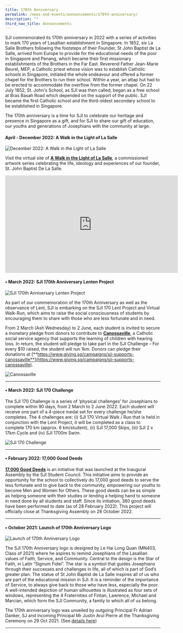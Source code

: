 ```yaml
---
title: 170th Anniversary
permalink: /news-and-events/announcements/170th-anniversary/
description: ""
third_nav_title: Announcements
---
```

SJI commemorated its 170th anniversary in 2022 with a series of activities to mark 170 years of Lasallian establishment in Singapore. In 1852, six La Salle Brothers following the footsteps of their Founder, St John Baptist de La Salle, arrived from Europe to provide for the educational needs of the poor in Singapore and Penang, which became their first missionary establishments of the Brothers in the Far East. Reverend Father Jean-Marie Beurel, MEP, a Catholic priest whose vision was to establish Catholic schools in Singapore, initiated the whole endeavour and offered a former chapel for the Brothers to run their school. Within a year, an attap hut had to be erected to accommodate the overflow from the former chapel. On 22 July 1852, St. John's School, as SJI was then called, began as a free school at Bras Basah Road which depended on the support of the public. SJI became the first Catholic school and the third-oldest secondary school to be established in Singapore.

  

The 170th anniversary is a time for SJI to celebrate our heritage and presence in Singapore as a gift, and for SJI to share our gift of education, our youths and generations of Josephians with the community at large.

#### April - December 2022: A Walk in the Light of La Salle

![December 2022: A Walk in the Light of La Salle](/images/Final_1500x4805.jpeg)

Visit the virtual site of **[A Walk in the Light of La Salle](https://sites.google.com/sji.edu.sg/awalkinthelightoflasalle)**, a commissioned artwork series celebrating the life, ideology and experiences of our founder, St. John Baptist De La Salle.

  
<iframe width="560" height="315" src="https://www.youtube.com/embed/YfKEVrD-IMM" title="YouTube video player" frameborder="0" allow="accelerometer; autoplay; clipboard-write; encrypted-media; gyroscope; picture-in-picture; web-share" allowfullscreen></iframe>
  

  

#### • March 2022: SJI 170th Anniversary Lenten Project

![SJI 170th Anniversary Lenten Project](/images/homepage%202400x1042px-170Lent.jpeg)

As part of our commemoration of the 170th Anniversary as well as the observance of Lent, SJI is embarking on the SJI 170 Lent Project and Virtual Walk-Run, which aims to raise the social consciousness of students by encouraging them to share with those who are less fortunate and in need.

  

From 2 March (Ash Wednesday) to 2 June, each student is invited to secure a monetary pledge from donors to contribute to **[Canossaville](https://www.sji.edu.sg/qql/slot/u560/News%20and%20Events/Announcements/2022/CN-Canossaville.jpg)**, a Catholic social service agency that supports the learning of children with hearing loss. In return, the student will pledge to take part in the SJI Challenge – For every $10 raised, the student will run 1km. Donors can pledge their donations at [**https://www.giving.sg/campaigns/sji-supports-canossaville**](https://www.giving.sg/campaigns/sji-supports-canossaville).

![Canossaville](/images/CN-Canossaville.jpeg)

* * *

#### • March 2022: SJI 170 Challenge

The SJI 170 Challenge is a series of ‘physical challenges’ for Josephians to complete within 90 days, from 2 March to 2 June 2022. Each student will receive one part of a 4-piece medal set for every challenge he/she completes. The 4 challenges are: (i) SJI 170 Virtual Walk / Run that is held in conjunction with the Lent Project, it will be completed as a class to complete 170 km (approx. 6 km/student), (ii) SJI 17,000 Skips, (iii) SJI 2 x 17km Cycle and (iv) SJI 1700m Swim.

![SJI 170 Challenge](/images/SJIChallenge2022.png)

* * *

#### • February 2022: 17,000 Good Deeds

**[17,000 Good Deeds](https://sites.google.com/sji.edu.sg/17-000-good-deeds-2022)** is an initiative that was launched at the Inaugural Assembly by the SJI Student Council. This initiative aims to provide an opportunity for the school to collectively do 17,000 good deeds to serve the less fortunate and to give back to the community, empowering our youths to become Men and Women for Others. These good deeds can be as simple as helping someone with their studies or lending a helping hand to someone in need done by all students and staff. Since its initiation, 360 good deeds have been performed to date (as of 28 February 2022). This project will officially close at Thanksgiving Assembly on 28 October 2022.

  

* * *

#### • October 2021: Launch of 170th Anniversary Logo

![Launch of 170th Anniversary Logo](/images/170anniv_logotype%20vector1.png)

The SJI 170th Anniversary logo is designed by Le Hai Long Quan (MN403, Class of 2021) where he aspires to remind Josephians of the Lasallian values of Faith, Service, and Community. Central to the design is the Star of Faith, in Latin “Signum Fidei”. The star is a symbol that guides Josephians through their successes and challenges in life, all of which is part of God’s greater plan. The statue of St John Baptist de La Salle inspires all of us who are part of the educational mission in SJI. It is a reminder of the importance of Service, to always give back to those who have less, especially the poor. A well-intended depiction of human silhouettes is illustrated as four sets of windows, representing the 4 Fraternities of Fintan, Lawrence, Michael and Marcian, which form the SJI Community, a family to which all of us belong.

The 170th anniversary logo was unveiled by outgoing Principal Fr Adrian Danker, SJ and incoming Principal Mr Justin Arul Pierre at the Thanksgiving Ceremony on 29 Oct 2021. (See [details here](/news-and-events/news-highlights/2021#_ptoh_101681))

  
  

* * *